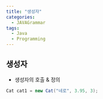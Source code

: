```yaml
---
title: "생성자"
categories:
  - JAVAGrammar
tags:
  - Java 
  - Programming
---
```

## 생성자  
- 생성자의 호출 & 정의  

```java
Cat cat1 = new Cat("네로", 3.95, 3);
```
